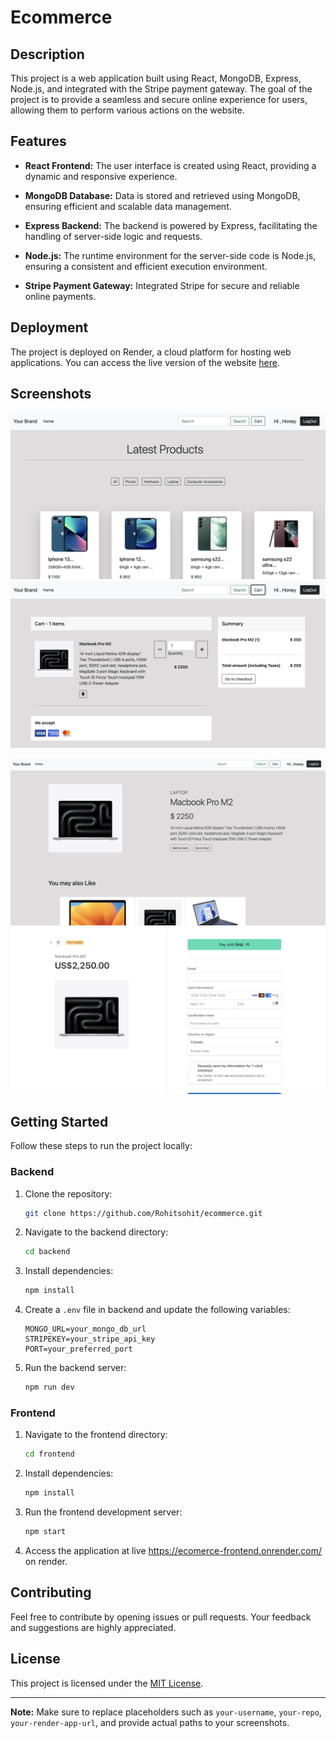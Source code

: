 # Ecommerce 

## Description

This project is a web application built using React, MongoDB, Express, Node.js, and integrated with the Stripe payment gateway. The goal of the project is to provide a seamless and secure online experience for users, allowing them to perform various actions on the website.

## Features

- **React Frontend:** The user interface is created using React, providing a dynamic and responsive experience.

- **MongoDB Database:** Data is stored and retrieved using MongoDB, ensuring efficient and scalable data management.

- **Express Backend:** The backend is powered by Express, facilitating the handling of server-side logic and requests.

- **Node.js:** The runtime environment for the server-side code is Node.js, ensuring a consistent and efficient execution environment.

- **Stripe Payment Gateway:** Integrated Stripe for secure and reliable online payments.

## Deployment

The project is deployed on Render, a cloud platform for hosting web applications. You can access the live version of the website [here](https://ecomerce-frontend.onrender.com/).

## Screenshots

![!\[Screenshot 1\]((example1.png))](example1.png)
![!\[Screenshot 2\](/Users/rohit/Documents/React/ecommerce/example2.png)](example2.png)

![!\[Screenshot 3\](/Users/rohit/Documents/React/ecommerce/example3.png)](example3.png)
![!\[Screenshot 4\](/Users/rohit/Documents/React/ecommerce/example4.png)](example4.png)

## Getting Started

Follow these steps to run the project locally:

### Backend

1. Clone the repository:

   ```bash
   git clone https://github.com/Rohitsohit/ecommerce.git
   ```

2. Navigate to the backend directory:

   ```bash
   cd backend
   ```

3. Install dependencies:

   ```bash
   npm install
   ```

4. Create a `.env` file in backend and update the following variables:

   ```env
   MONGO_URL=your_mongo_db_url
   STRIPEKEY=your_stripe_api_key
   PORT=your_preferred_port
   ```

5. Run the backend server:

   ```bash
   npm run dev
   ```

### Frontend

1. Navigate to the frontend directory:

   ```bash
   cd frontend
   ```

2. Install dependencies:

   ```bash
   npm install
   ```

3. Run the frontend development server:

   ```bash
   npm start
   ```

4. Access the application at live https://ecomerce-frontend.onrender.com/ on render.

## Contributing

Feel free to contribute by opening issues or pull requests. Your feedback and suggestions are highly appreciated.

## License

This project is licensed under the [MIT License](LICENSE).

---

**Note:** Make sure to replace placeholders such as `your-username`, `your-repo`, `your-render-app-url`, and provide actual paths to your screenshots.